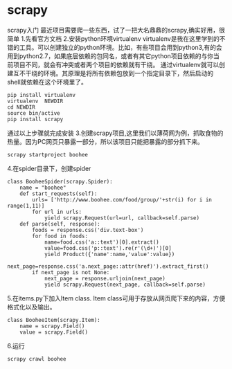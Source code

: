 # scrapy
scrapy入门
最近项目需要爬一些东西，试了一把大名鼎鼎的scrapy,确实好用，很简单
1.先看官方文档
2.安装python环境virtualenv
virtualenv是我在这里学到的不错的工具。可以创建独立的python环境。比如，有些项目会用到python3,有的会用到python2.7，如果底层依赖的包同名，或者有其它python项目依赖的与你当前项目不同，就会有冲突或者两个项目的依赖就有干绕。
通过virtualenv就可以创建互不干绕的环境。其原理是将所有依赖包放到一个指定目录下，然后启动的shell就依赖在这个环境里了。
```
pip install virtualenv
virtualenv  NEWDIR
cd NEWDIR
source bin/active
pip install scrapy
```
通过以上步骤就完成安装
3.创建scrapy项目,这里我们以薄荷网为例，抓取食物的热量。因为PC网页只暴露一部分，所以该项目只能把暴露的部分抓下来。
```
scrapy startproject boohee

```
4.在spider目录下，创建spider
```
class BooheeSpider(scrapy.Spider): 
	name = "boohee"
	def start_requests(self): 
		urls= ['http://www.boohee.com/food/group/'+str(i) for i in range(1,11)]
		for url in urls:
			yield scrapy.Request(url=url, callback=self.parse)
	def parse(self, response):
		foods = response.css('div.text-box')
		for food in foods:
			name=food.css('a::text')[0].extract()
			value=food.css('p::text').re(r'(\d+)')[0]
			yield Product({'name':name,'value':value})
		next_page=response.css('a.next_page::attr(href)').extract_first()
		if next_page is not None:
			next_page = response.urljoin(next_page)
			yield scrapy.Request(next_page, callback=self.parse)
```
5.在items.py下加入Item class. Item class可用于存放从网页爬下来的内容，方便格式化以及输出。
```
class BooheeItem(scrapy.Item):
    name = scrapy.Field()
	value = scrapy.Field()
```
6.运行
```
scrapy crawl boohee
```

